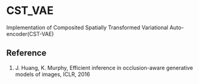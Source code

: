 # CST_VAE
Implementation of Composited Spatially Transformed Variational Auto-encoder(CST-VAE)

## Reference
1. J. Huang, K. Murphy, Efficient inference in occlusion-aware generative models of images, ICLR, 2016
